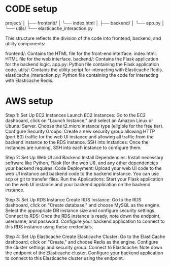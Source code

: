 CODE  setup
==========
project/
│
├── frontend/
│   └── index.html
│
├── backend/
│   └── app.py
│
└── utils/
    └── elasticache_interaction.py

This structure reflects the division of the code into frontend, backend, and utility components:

frontend/: Contains the HTML file for the front-end interface.
index.html: HTML file for the web interface.
backend/: Contains the Flask application for the backend logic.
app.py: Python file containing the Flask application code.
utils/: Contains the utility script for interacting with Elasticache Redis.
elasticache_interaction.py: Python file containing the code for interacting with Elasticache Redis.

AWS setup
============
Step 1: Set Up EC2 Instances
Launch EC2 Instances: Go to the EC2 dashboard, click on "Launch Instance," and select an Amazon Linux or Ubuntu Server. Choose the t2.micro instance type (eligible for the free tier).
Configure Security Groups: Create a new security group allowing HTTP (port 80) traffic for the web UI instance and allowing all traffic from the backend instance to the RDS instance.
SSH into Instances: Once the instances are running, SSH into each instance to configure them.

Step 2: Set Up Web UI and Backend
Install Dependencies: Install necessary software like Python, Flask (for the web UI), and any other dependencies your backend requires.
Code Deployment: Upload your web UI code to the web UI instance and backend code to the backend instance. You can use scp or git to transfer files.
Run the Applications: Start your Flask application on the web UI instance and your backend application on the backend instance.

Step 3: Set Up RDS Instance
Create RDS Instance: Go to the RDS dashboard, click on "Create database," and choose MySQL as the engine. Select the appropriate DB instance size and configure security settings.
Connect to RDS: Once the RDS instance is ready, note down the endpoint, username, and password. Configure your backend application to connect to this RDS instance using these credentials.

Step 4: Set Up Elasticache
Create Elasticache Cluster: Go to the ElastiCache dashboard, click on "Create," and choose Redis as the engine. Configure the cluster settings and security group.
Connect to Elasticache: Note down the endpoint of the Elasticache cluster. Configure your backend application to connect to this Elasticache cluster using the endpoint.
